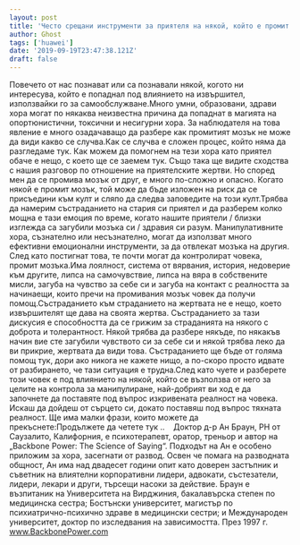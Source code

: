 ```yaml
---
layout: post
title: 'Често срещани инструменти за приятеля на някой, който е промит мозъка!'
author: Ghost
tags: ['huawei']
date: '2019-09-19T23:47:38.121Z'
draft: false
---
```


Повечето от нас познават или са познавали някой, когото ни интересува, който е попаднал под влиянието на извършител, използвайки го за самообслужване.Много умни, образовани, здрави хора могат по някаква неизвестна причина да попаднат в магията на опортюнистични, токсични и несигурни хора. За наблюдателя на това явление е много озадачаващо да разбере как промитият мозък не може да види какво се случва.Как се случва е сложен процес, който няма да разгледаме тук. Как можем да помогнем на тези хора като приятел обаче е нещо, с което ще се заемем тук. Също така ще видите сходства с нашия разговор по отношение на приятелските жертви. Но според мен да се промива мозък от друг, е много по-сложно и опасно. Когато някой е промит мозък, той може да бъде изложен на риск да се присъедини към култ и сляпо да следва заповедите на този култ.Трябва да намерим състраданието на стария си приятел и да разберем колко мощна е тази емоция по време, когато нашите приятели / близки изглежда са загубили мозъка си / здравия си разум. Манипулативните хора, съзнателно или несъзнателно, могат да използват много ефективни емоционални инструменти, за да отвлекат мозъка на другия. След като постигнат това, те почти могат да контролират човека, промит мозъка.Има лоялност, система от вярвания, история, недоверие към другите, липса на самочувствие, липса на вяра в собствените мисли, загуба на чувство за себе си и загуба на контакт с реалността за начинаещи, които пречи на промивания мозък човек да получи помощ.Състраданието към страданието на жертвата не е нещо, което извършителят ще дава на своята жертва. Състраданието за тази дискусия е способността да се грижим за страданията на някого с доброта и толерантност. Някой трябва да разбере някъде, по някакъв начин вие сте загубили чувството си за себе си и някой трябва леко да ви прикрие, жертвата да види това. Състраданието ще бъде от голяма помощ тук, дори ако никога не кажете нищо, а по-скоро просто идвате от разбирането, че тази ситуация е трудна.След като чуете и разберете този човек е под влиянието на някой, който се възползва от него за целите на контрола за манипулиране, най-добрият ви ход е да започнете да поставяте под въпрос изкривената реалност на човека. Искаш да дойдеш от сърцето си, докато поставяш под въпрос тяхната реалност. Ще има малки фрази, които можете да прекъснете:Продължете да четете тук ..    Доктор д-р Ан Браун, РН от Саузалито, Калифорния, е психотерапевт, оратор, треньор и автор на „Backbone Power: The Science of Saying“. Подходът на Ан е особено приложим за хора, засегнати от развод. Освен че помага на разводната общност, Ан има над двадесет години опит като доверен застъпник и съветник на влиятелни корпоративни лидери, адвокати, състезатели, лидери, лекари и други, търсещи насоки за действие. Браун е възпитаник на Университета на Вирджиния, бакалавърска степен по медицинска сестра; Бостънски университет, магистър по психиатрично-психично здраве в медицински сестри; и Международен университет, доктор по изследвания на зависимостта. През 1997 г. www.BackbonePower.com
